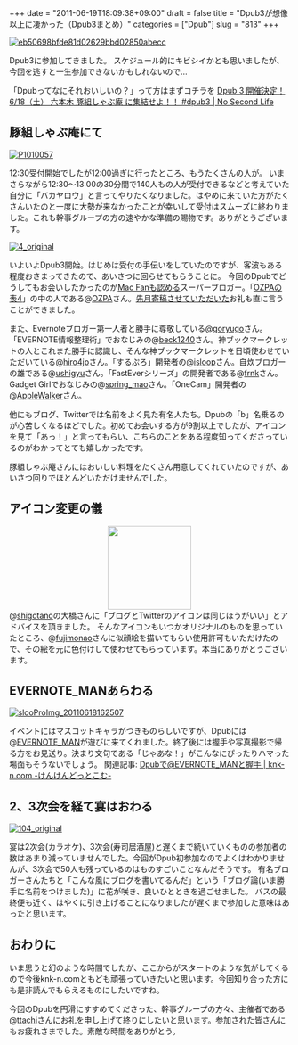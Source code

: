 +++
date = "2011-06-19T18:09:38+09:00"
draft = false
title = "Dpub3が想像以上に凄かった（Dpub3まとめ）"
categories = ["Dpub"]
slug = "813"
+++

<div class="center"><a rel="nofollow" target="_blank" href="http://www.flickr.com/photos/knk_n/5848428064/" title="eb50698bfde81d02629bbd02850abecc by kenke_n, on Flickr"><img class="flickr_photo" src="http://farm4.static.flickr.com/3311/5848428064_3c7e34cbee.jpg" alt="eb50698bfde81d02629bbd02850abecc"/></a></div>

Dpub3に参加してきました。
スケジュール的にキビシイかとも思いましたが、今回を逃すと一生参加できないかもしれないので…

「Dpubってなにそれおいしいの？」って方はまずコチラを
<a rel="nofollow" target="_blank" href="http://www.ttcbn.net/no_second_life/archives/11059">Dpub 3 開催決定！ 6/18（土） 六本木 豚組しゃぶ庵 に集結せよ！！ #dpub3 | No Second Life</a><a rel="nofollow" target="_blank" href="http://b.hatena.ne.jp/entry/http://www.ttcbn.net/no_second_life/archives/11059"><img border="0" src="http://b.hatena.ne.jp/entry/image/http://www.ttcbn.net/no_second_life/archives/11059" alt=""/></a>
<!--more-->

<h2>豚組しゃぶ庵にて</h2>

<a rel="nofollow" target="_blank" href="http://www.flickr.com/photos/knk_n/5847613581/" title="P1010057 by kenke_n, on Flickr"><img class="flickr_photo" src="http://farm6.static.flickr.com/5038/5847613581_aaf3fd568e.jpg" alt="P1010057"/></a>

12:30受付開始でしたが12:00過ぎに行ったところ、もうたくさんの人が。
いまさらながら12:30〜13:00の30分間で140人もの人が受付できるなどと考えていた自分に「バカヤロウ」と言ってやりたくなりました。はやめに来ていた方がたくさんいたのと一度に大勢が来なかったことが幸いして受付はスムーズに終わりました。これも幹事グループの方の速やかな準備の賜物です。ありがとうございます。

<a rel="nofollow" target="_blank" href="http://www.flickr.com/photos/knk_n/5847599091/" title="4_original by kenke_n, on Flickr"><img class="flickr_photo" src="http://farm3.static.flickr.com/2600/5847599091_fc29ed6e47.jpg" alt="4_original"/></a>


いよいよDpub3開始。はじめは受付の手伝いをしていたのですが、客波もある程度おさまってきたので、あいさつに回らせてもらうことに。
今回のDpubでどうしてもお会いしたかったのが<a href="http://ozpa-h4.com/2011/03/29/macfan/">Mac Fanも認める</a>スーパーブロガー。「<a href="http://ozpa-h4.com">OZPAの表4</a>」の中の人である@<a href="http://twitter.com/OZPA">OZPA</a>さん。<a href="http://ozpa-h4.com/2011/05/09/1105knk_n/" target="_blank">先月寄稿させていただいた</a>お礼も直に言うことができました。

また、Evernoteブロガー第一人者と勝手に尊敬している@<a href="http://twitter.com/goryugo">goryugo</a>さん。「EVERNOTE情報整理術」でおなじみの@<a href="http://twitter.com/beck1240">beck1240</a>さん。神ブックマークレットの人とこれまた勝手に認識し、そんな神ブックマークレットを日頃使わせていただいている@<a href="http://twitter.com/hiro4jp">hiro4jp</a>さん。「するぷろ」開発者の@<a href="http://twitter.com/isloop">isloop</a>さん。自炊ブロガーの雄である@<a href="http://twitter.com/ushigyu">ushigyu</a>さん。「FastEverシリーズ」の開発者である@<a href="http://twitter.com/frnk">frnk</a>さん。Gadget Girlでおなじみの@<a href="http://twitter.com/spring_mao">spring_mao</a>さん。「OneCam」開発者の@<a href="http://twitter.com/AppleWalker">AppleWalker</a>さん。

他にもブログ、Twitterでは名前をよく見た有名人たち。Dpubの「b」名乗るのが心苦しくなるほどでした。初めてお会いする方が9割以上でしたが、アイコンを見て「あっ！」と言ってもらい、こちらのことをある程度知ってくださっているのがわかってとても嬉しかったです。

豚組しゃぶ庵さんにはおいしい料理をたくさん用意してくれていたのですが、あいさつ回りでほとんどいただけませんでした。

<h2>アイコン変更の儀</h2>
<div style="text-align:center">
<img src="https://knk-n.com/images/images/favicon.png" width="150"/>
</div>
@<a href="http://twitter.com/shigotano">shigotano</a>の大橋さんに「ブログとTwitterのアイコンは同じほうがいい」とアドバイスを頂きました。
そんなアイコンもいつかオリジナルのものを思っていたところ、@<a href="http:
//twitter.com/fujimonao">fujimonao</a>さんに似顔絵を描いてもらい使用許可もいただけたので、その絵を元に色付けして使わせてもらっています。本当にありがとうございます。

<h2>EVERNOTE_MANあらわる</h2>

<a rel="nofollow" target="_blank" href="http://www.flickr.com/photos/knk_n/5848162058/" title="slooProImg_20110618162507 by kenke_n, on Flickr"><img class="flickr_photo" src="http://farm4.static.flickr.com/3315/5848162058_c583679245.jpg" alt="slooProImg_20110618162507"/></a>

イベントにはマスコットキャラがつきものらしいですが、Dpubには@<a href="http://twitter.com/EVERNOTE_MAN">EVERNOTE_MAN</a>が遊びに来てくれました。終了後には握手や写真撮影で帰る方をお見送り。決まり文句である「じゃあな！」がこんなにぴったりハマった場面もそうないでしょう。
関連記事: <a rel="nofollow" target="_blank" href="https://knk-n.com/2011/06/18/dpub-evernoteman/">Dpubで@EVERNOTE_MANと握手 | knk-n.com -けんけんどっとこむ-</a><a rel="nofollow" target="_blank" href="http://b.hatena.ne.jp/entry/https://knk-n.com/2011/06/18/dpub-evernoteman/"><img border="0" src="http://b.hatena.ne.jp/entry/image/https://knk-n.com/2011/06/18/dpub-evernoteman/" alt=""/></a>

<h2>2、3次会を経て宴はおわる</h2>

<a rel="nofollow" target="_blank" href="http://www.flickr.com/photos/knk_n/5847613663/" title="104_original by kenke_n, on Flickr"><img class="flickr_photo" src="http://farm4.static.flickr.com/3376/5847613663_d3e378ced2.jpg" alt="104_original"/></a>

宴は2次会(カラオケ)、3次会(寿司居酒屋)と遅くまで続いていくものの参加者の数はあまり減っていませんでした。今回がDpub初参加なのでよくはわかりませんが、3次会で50人も残っているのはものすごいことなんだそうです。
有名ブロガーさんたちと「こんな風にブログを書いてるんだ」という「ブログ論(いま勝手に名前をつけました)」に花が咲き、良いひとときを過ごせました。
バスの最終便も近く、はやくに引き上げることになりましたが遅くまで参加した意味はあったと思います。

<h2>おわりに</h2>
いま思うと幻のような時間でしたが、ここからがスタートのような気がしてくるので今後knk-n.comともども頑張っていきたいと思います。今回知り合った方にも是非読んでもらえるものにしたいですね。

今回のDpubを円滑にすすめてくださった、幹事グループの方々、主催者である@<a href="http://twitter.com/ttachi">ttachi</a>さんにお礼を申し上げて終りにしたいと思います。参加された皆さんにもお疲れさまでした。素敵な時間をありがとう。
